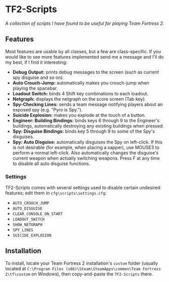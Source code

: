 TF2-Scripts
===========

*A collection of scripts I have found to be useful for playing Team Fortress 2.*

## Features ##
Most features are usable by all classes, but a few are class-specific. If you would like to see more features implemented send me a message and I'll do my best, if I find it interesting:
* **Debug Output:** prints debug messages to the screen (such as current spy disguise and so on).
* **Auto Crouch-Jump:** automatically makes you crouch-jump when playing the spacebar.
* **Loadout Switch:** binds 4 Shift key combinations to each loadout.
* **Netgraph:** displays the netgraph on the score screen (Tab key).
* **Spy-Checking Lines:** sends a team message notifying players about an exposed spy (e.g. "Pyro is Spy.").
* **Suicide Explosion:** makes you explode at the touch of a button.
* **Engineer: Building Bindings:** binds keys 6 through 9 to the Engineer's buildings, automatically destroying any existing buildings when pressed.
* **Spy: Disguise Bindings:** binds key 5 through 9 to some of the Spy's disguises.
* **Spy: Auto Disguise:** automatically disguises the Spy on left-click. If this is not desirable (for example, when placing a sapper), use MOUSE3 to perform a normal left-click. Also automatically changes the disguise's current weapon when actually switching weapons. Press F at any time to disable all auto disguise functions.

### Settings ###
TF2-Scripts comes with several settings used to disable certain undesired features; edit them in `cfg\scripts\settings.cfg`:
* `AUTO_CROUCH_JUMP`
* `AUTO_DISGUISE`
* `CLEAR_CONSOLE_ON_START`
* `LOADOUT_SWITCH`
* `SHOW_NETGRAPH`
* `SPY_LINES`
* `SUICIDE_EXPLOSION`

## Installation ##
To install, locate your Team Fortress 2 installation's `custom` folder (usually located at `C:\Program Files (x86)\Steam\SteamApps\common\Team Fortress 2\tf\custom` on Windows), then copy-and-paste the `TF2-Scripts` there.
